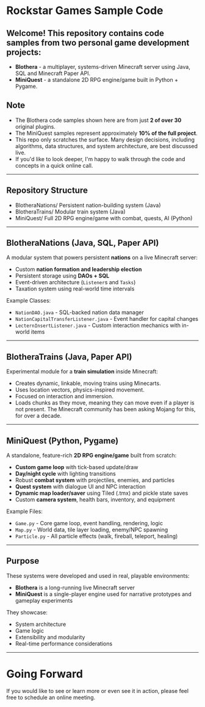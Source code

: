 # Rockstar Games Sample Code

## Welcome! This repository contains code samples from two personal game development projects:

- **Blothera** - a multiplayer, systems-driven Minecraft server using Java, SQL and Minecraft Paper API.
- **MiniQuest** - a standalone 2D RPG engine/game built in Python + Pygame.

## Note
- The Blothera code samples shown here are from just **2 of over 30** original plugins.
- The MiniQuest samples represent approximately **10% of the full project**.
- This repo only scratches the surface. Many design decisions, including algorithms, data structures, and system architecture, are best discussed live.  
- If you'd like to look deeper, I'm happy to walk through the code and concepts in a quick online call.

---

## Repository Structure
- BlotheraNations/ Persistent nation-building system (Java)
- BlotheraTrains/ Modular train system (Java)
- MiniQuest/ Full 2D RPG engine/game with combat, quests, AI (Python)

---

## BlotheraNations (Java, SQL, Paper API)

A modular system that powers persistent **nations** on a live Minecraft server:

- Custom **nation formation and leadership election**
- Persistent storage using **DAOs + SQL**
- Event-driven architecture (`Listener`s and `Tasks`)
- Taxation system using real-world time intervals

Example Classes:
- `NationDAO.java` - SQL-backed nation data manager
- `NationCapitalTransferListener.java` - Event handler for capital changes
- `LecternInsertListener.java` - Custom interaction mechanics with in-world items

---

## BlotheraTrains (Java, Paper API)

Experimental module for a **train simulation** inside Minecraft:

- Creates dynamic, linkable, moving trains using Minecarts.
- Uses location vectors, physics-inspired movement.
- Focused on interaction and immersion.
- Loads chunks as they move, meaning they can move even if a player is not present. The Minecraft community has been asking Mojang for this, for over a decade.

---

## MiniQuest (Python, Pygame)

A standalone, feature-rich **2D RPG engine/game** built from scratch:

- **Custom game loop** with tick-based update/draw
- **Day/night cycle** with lighting transitions
- Robust **combat system** with projectiles, enemies, and particles
- **Quest system** with dialogue UI and NPC interaction
- **Dynamic map loader/saver** using Tiled (.tmx) and pickle state saves
- Custom **camera system**, health bars, inventory, and equipment

Example Files:
- `Game.py` - Core game loop, event handling, rendering, logic
- `Map.py` - World data, tile layer loading, enemy/NPC spawning
- `Particle.py` - All particle effects (walk, fireball, teleport, healing)

---

## Purpose

These systems were developed and used in real, playable environments:

- **Blothera** is a long-running live Minecraft server
- **MiniQuest** is a single-player engine used for narrative prototypes and gameplay experiments

They showcase:
- System architecture
- Game logic
- Extensibility and modularity
- Real-time performance considerations

---

# Going Forward
If you would like to see or learn more or even see it in action, please feel free to schedule an online meeting.

